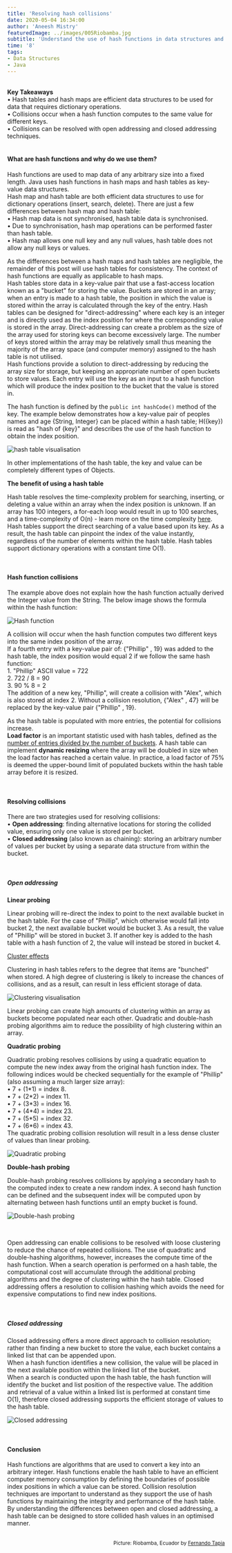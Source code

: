 ```yaml
---
title: 'Resolving hash collisions'
date: 2020-05-04 16:34:00
author: 'Aneesh Mistry'
featuredImage: ../images/005Riobamba.jpg
subtitle: 'Understand the use of hash functions in data structures and the techniques used to resolve hash collisions.'
time: '8'
tags:
- Data Structures
- Java
---
```

<br>
<strong>Key Takeaways</strong><br>
&#8226; Hash tables and hash maps are efficient data structures to be used for data that requires dictionary operations.<br>
&#8226; Collisions occur when a hash function computes to the same value for different keys.<br>
&#8226; Collisions can be resolved with open addressing and closed addressing techniques.<br>


<br>
<h4>What are hash functions and why do we use them?</h4>
<p>
Hash functions are used to map data of any arbitrary size into a fixed length. Java uses hash functions in hash maps and hash tables as key-value data structures.<br>
Hash map and hash table are both efficient data structures to use for dictionary operations (insert, search, delete). There are just a few differences between hash map and hash table:<br>
&#8226; Hash map data is not synchronised, hash table data is synchronised.<br>
&#8226; Due to synchronisation, hash map operations can be performed faster than hash table.<br>
&#8226; Hash map allows one null key and any null values, hash table does not allow any null keys or values.<br>
</p>
<p>
As the differences between a hash maps and hash tables are negligible, the remainder of this post will use hash tables for consistency. The context of hash functions are equally as applicable to hash maps.<br>
Hash tables store data in a key-value pair that use a fast-access location known as a "bucket" for storing the value. Buckets are stored in an array; when an entry is made to a hash table, the position in which the value is stored within the array is calculated through the key of the entry. Hash tables can be designed for "direct-addressing" where each key is an integer and is directly used as the index position for where the corresponding value is stored in the array. Direct-addressing can create a problem as the size of the array used for storing keys can become excessively large. The number of keys stored within the array may be relatively small thus meaning the majority of the array space (and computer memory) assigned to the hash table is not utilised.<br>
Hash functions provide a solution to direct-addressing by reducing the array size for storage, but keeping an appropriate number of open buckets to store values. Each entry will use the key as an input to a hash function which will produce the index position to the bucket that the value is stored in.<br>


The hash function is defined by the <code class="language-java">public int hashCode()</code> method of the key. The example below demonstrates how a key-value pair of peoples names and age {String, Integer} can be placed within a hash table; H({key}) is read as "hash of {key}" and describes the use of the hash function to obtain the index position.<br>

![hash table visualisation](../../src/images/005HashTable.png)

</p>
<p>
 In other implementations of the hash table, the key and value can be completely different types of Objects. 
</p>
<strong>The benefit of using a hash table</strong>
<br>
<p>
Hash table resolves the time-complexity problem for searching, inserting, or deleting a value within an array when the index position is unknown. If an array has 100 integers, a for-each loop would result in up to 100 searches, and a time-complexity of O(n) - learn more on the time complexity <a target="_blank" href = "https://aneesh.co.uk/calculating-the-time-complexity-of-algorithms">here</a>. Hash tables support the direct searching of a value based upon its key. As a result, the hash table can pinpoint the index of the value instantly, regardless of the number of elements within the hash table. Hash tables support dictionary operations with a constant time O(1).
</p>

<br>
<h4>Hash function collisions</h4>
<p>
The example above does not explain how the hash function actually derived the Integer value from the String. The below image shows the formula within the hash function:
</p>


![Hash function](../../src/images/005HashTable2.png)

<p>
A collision will occur when the hash function computes two different keys into the same index position of the array.<br>
If a fourth entry with a key-value pair of: {"Phillip" , 19} was added to the hash table, the index position would equal 2 if we follow the same hash function:<br>
1. "Phillip" ASCII value = 722<br>
2. 722 / 8 = 90<br>
3. 90 % 8 = 2<br>
The addition of a new key, "Phillip", will create a collision with "Alex", which is also stored at index 2. Without a collision resolution, {"Alex" , 47} will be replaced by the key-value pair {"Phillip" , 19}.
</p>
<p>
As the hash table is populated with more entries, the potential for collisions increase.<br>
<strong>Load factor</strong> is an important statistic used with hash tables, defined as the <u>number of entries divided by the number of buckets</u>. A hash table can implement <strong>dynamic resizing</strong> where the array will be doubled in size when the load factor has reached a certain value. In practice, a load factor of 75% is deemed the upper-bound limit of populated buckets within the hash table array before it is resized. 
</p>
<br>
<h4>Resolving collisions</h4>
<p>
There are two strategies used for resolving collisions:<br>
&#8226; <strong>Open addressing</strong>: finding alternative locations for storing the collided value, ensuring only one value is stored per bucket.<br>
&#8226; <strong>Closed addressing</strong> (also known as chaining): storing an arbitrary number of values per bucket by using a separate data structure from within the bucket.<br>
</p>
<br>
<h5>Open addressing</h5>

<strong>Linear probing</strong>
<p>
Linear probing will re-direct the index to point to the next available bucket in the hash table. For the case of "Phillip", which otherwise would fall into bucket 2, the next available bucket would be bucket 3. As a result, the value of "Phillip" will be stored in bucket 3. If another key is added to the hash table with a hash function of 2, the value will instead be stored in bucket 4. 
</p>
<u>Cluster effects</u>
<p>
Clustering in hash tables refers to the degree that items are "bunched" when stored. A high degree of clustering is likely to increase the chances of collisions, and as a result, can result in less efficient storage of data. <br>

![Clustering visualisation](../../src/images/005Cluster.png)

Linear probing can create high amounts of clustering within an array as buckets become populated near each other. Quadratic and double-hash probing algorithms aim to reduce the possibility of high clustering within an array.
</p>
<strong>Quadratic probing</strong>
<p>
Quadratic probing resolves collisions by using a quadratic equation to compute the new index away from the original hash function index. The following indices would be checked sequentially for the example of "Phillip" (also assuming a much larger size array):<br>
&#8226; 7 + (1*1) = index 8. <br>
&#8226; 7 + (2*2) = index 11. <br>
&#8226; 7 + (3*3) = index 16. <br>
&#8226; 7 + (4*4) = index 23. <br>
&#8226; 7 + (5*5) = index 32. <br>
&#8226; 7 + (6*6) = index 43. <br>
The quadratic probing collision resolution will result in a less dense cluster of values than linear probing.

![Quadratic probing](../../src/images/005Quadratic.png)


</p>
<strong>Double-hash probing</strong>
<p>
Double-hash probing resolves collisions by applying a secondary hash to the computed index to create a new random index. A second hash function can be defined and the subsequent index will be computed upon by alternating between hash functions until an empty bucket is found. 

![Double-hash probing](../../src/images/005DoubleHash.png)

</p>
<br>
<p>
Open addressing can enable collisions to be resolved with loose clustering to reduce the chance of repeated collisions. The use of quadratic and double-hashing algorithms, however, increases the compute time of the hash function. When a search operation is performed on a hash table, the computational cost will accumulate through the additional probing algorithms and the degree of clustering within the hash table. Closed addressing offers a resolution to collision hashing which avoids the need for expensive computations to find new index positions.

</p>
<br>
<h5>Closed addressing</h5>
<p>
Closed addressing offers a more direct approach to collision resolution; rather than finding a new bucket to store the value, each bucket contains a linked list that can be appended upon.<br>
When a hash function identifies a new collision, the value will be placed in the next available position within the linked list of the bucket.<br>
When a search is conducted upon the hash table, the hash function will identify the bucket and list position of the respective value. The addition and retrieval of a value within a linked list is performed at constant time O(1), therefore closed addressing supports the efficient storage of values to the hash table.
</p>

![Closed addressing](../../src/images/005Closed.png)


<br>
<h4>Conclusion</h4>
<p>
Hash functions are algorithms that are used to convert a key into an arbitrary integer. Hash functions enable the hash table to have an efficient computer memory consumption by defining the boundaries of possible index positions in which a value can be stored. Collision resolution techniques are important to understand as they support the use of hash functions by maintaining the integrity and performance of the hash table.<br>
By understanding the differences between open and closed addressing, a hash table can be designed to store collided hash values in an optimised manner. 
</p>
<br>
<small style="float: right;" >Picture: Riobamba, Ecuador by <a target="_blank" href="https://unsplash.com/@ezekiel">Fernando Tapia</small></a><br>